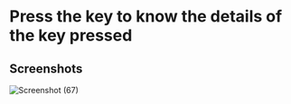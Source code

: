 <h1>Press the key to know the details of the key pressed</h1>
<h2>Screenshots</h2>

![Screenshot (67)](https://github.com/user-attachments/assets/44a5d114-321f-4d3e-8b1f-05bb106b760e)
